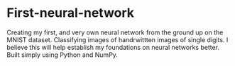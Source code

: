 # First-neural-network
 Creating my first, and very own neural network from the ground up on the MNIST dataset. Classifying images of handrwittten images of single digits. I believe this will help establish my foundations on neural networks better. Built simply using Python and NumPy.
